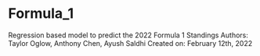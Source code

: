 # Formula_1
Regression based model to predict the 2022 Formula 1 Standings
Authors: Taylor Oglow, Anthony Chen, Ayush Saldhi
Created on: February 12th, 2022
